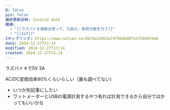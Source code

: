 ```yaml
---
Q: false
pin: false
最終更新日時: Invalid date
関連:
  - "[[ラズパイを複数台使って、冗長化・負荷分散を行う]]"
  - "[[IoT]]"
2ホップリンク: https://www.notion.so/4b7da2a953a74f9b86d8fa1f50497646
date: 2024-12-27T23:14
modified: 2024-12-27T23:14
created: 2024-12-27T23:14
---
```

  

ラズパイ４で5V 3A

AC/DC変換効率80%くらいらしい（誰も調べてない）

- いつか別記事にしたい  
- ワットメーターとUSBの電源計測するやつ有れば計測できるから自分ではかってもいいかな